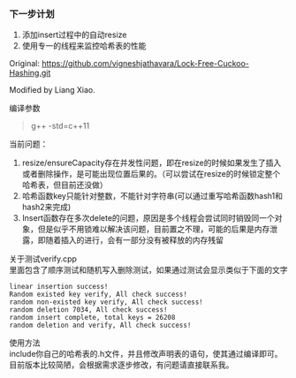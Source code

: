 ### 下一步计划
1. 添加insert过程中的自动resize
2. 使用专一的线程来监控哈希表的性能


Original: https://github.com/vigneshjathavara/Lock-Free-Cuckoo-Hashing.git

Modified by Liang Xiao.   


编译参数   
> g++ -std=c++11

当前问题：
1. resize/ensureCapacity存在并发性问题，即在resize的时候如果发生了插入或者删除操作，是可能出现位置后果的。（可以尝试在resize的时候锁定整个哈希表，但目前还没做）   
2. 哈希函数key只能针对整数，不能针对字符串(可以通过重写哈希函数hash1和hash2来完成)
3. Insert函数存在多次delete的问题，原因是多个线程会尝试同时销毁同一个对象，但是似乎不用锁难以解决该问题，目前置之不理，可能的后果是内存泄露，即随着插入的进行，会有一部分没有被释放的内存残留


关于测试verify.cpp   
里面包含了顺序测试和随机写入删除测试，如果通过测试会显示类似于下面的文字
```
linear insertion success!
Random existed key verify, All check success!
random non-existed key verify, All check success!
random deletion 7034, All check success!
random insert complete, total keys = 26208
random deletion and verify, All check success!
```
使用方法   
include你自己的哈希表的.h文件，并且修改声明表的语句，使其通过编译即可。   
目前版本比较简陋，会根据需求逐步修改，有问题请直接联系我。